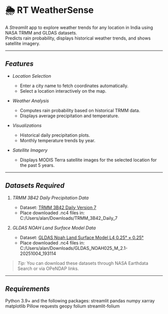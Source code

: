 # 🌦 RT WeatherSense

A *Streamlit* app to explore weather trends for any location in India using NASA TRMM and GLDAS datasets.  
Predicts rain probability, displays historical weather trends, and shows satellite imagery.

---

## *Features*

- *Location Selection*
  - Enter a city name to fetch coordinates automatically.
  - Select a location interactively on the map.

- *Weather Analysis*
  - Computes rain probability based on historical TRMM data.
  - Displays average precipitation and temperature.

- *Visualizations*
  - Historical daily precipitation plots.
  - Monthly temperature trends by year.

- *Satellite Imagery*
  - Displays MODIS Terra satellite images for the selected location for the past 5 years.

---

## *Datasets Required*

1. *TRMM 3B42 Daily Precipitation Data*
   - Dataset: [TRMM 3B42 Daily Version 7](https://disc.gsfc.nasa.gov/datasets/TRMM_3B42_Daily_7/summary)
   - Place downloaded .nc4 files in:  
     C:/Users/alan/Downloads/TRMM_3B42_Daily_7

2. *GLDAS NOAH Land Surface Model Data*
   - Dataset: [GLDAS Noah Land Surface Model L4 0.25° × 0.25°](https://disc.gsfc.nasa.gov/datasets/FLDAS_NOAH025_M_2.1/summary)
   - Place downloaded .nc4 files in:  
     C:/Users/alan/Downloads/GLDAS_NOAH025_M_2.1-20251004_193114

> *Tip:* You can download these datasets through NASA Earthdata Search or via OPeNDAP links.

---

## *Requirements*

Python 3.9+ and the following packages:
streamlit
pandas
numpy
xarray
matplotlib
Pillow
requests
geopy
folium
streamlit-folium
